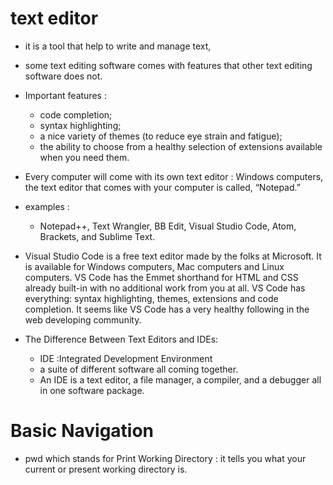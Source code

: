 # text editor 
- it is a tool that help to write and manage text,
- some text editing software comes with features that other text editing
software does not.
- Important features :
  - code completion;
  - syntax highlighting;
  - a nice variety of themes (to reduce eye strain and fatigue);
  - the ability to choose from a healthy selection of extensions available when you need them.

- Every computer will come with its own text editor : Windows computers, the text editor that comes with
your computer is called, “Notepad.”

- examples :
   - Notepad++, Text Wrangler, BB Edit, Visual Studio Code, Atom,
Brackets, and Sublime Text. 
- Visual Studio Code is a free text editor made by the folks at Microsoft.
It is available for Windows computers, Mac computers and Linux
computers. VS Code has the Emmet shorthand for HTML and CSS
already built-in with no additional work from you at all. VS Code has
everything: syntax highlighting, themes, extensions and code
completion. It seems like VS Code has a very healthy following in the
web developing community.

- The Difference Between Text Editors and IDEs:
  - IDE :Integrated Development Environment
  - a suite of different software all coming together.
  - An IDE is a text editor, a file manager, a compiler, and a debugger all in one software package.

# Basic Navigation 
- pwd which stands for Print Working Directory : it tells you what your current or present working directory is.
